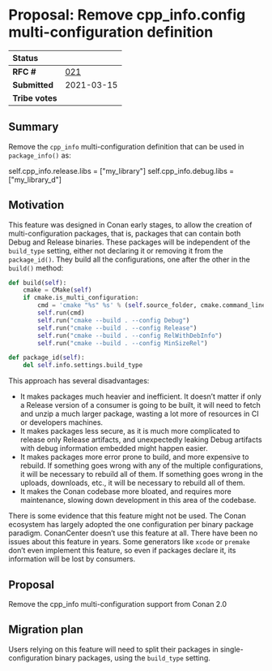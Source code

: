 # Proposal: Remove cpp_info.config multi-configuration definition


| **Status**        |                                                   |
|:------------------|:--------------------------------------------------|
| **RFC #**         | [021](https://github.com/conan-io/tribe/pull/21)  |
| **Submitted**     | 2021-03-15                                        |
| **Tribe votes**   |                                                   |



## Summary

Remove the ``cpp_info`` multi-configuration definition that can be used in ``package_info()`` as:

self.cpp_info.release.libs = ["my_library"]
self.cpp_info.debug.libs = ["my_library_d"]


## Motivation

This feature was designed in Conan early stages, to allow the creation of multi-configuration packages, that is, packages that can contain both Debug and Release binaries. These packages will be independent of the ``build_type`` setting, either not declaring it or removing it from the ``package_id()``. They build all the configurations, one after the other in the ``build()`` method:

```python
def build(self):
    cmake = CMake(self)
    if cmake.is_multi_configuration:
        cmd = 'cmake "%s" %s' % (self.source_folder, cmake.command_line)
        self.run(cmd)
        self.run("cmake --build . --config Debug")
        self.run("cmake --build . --config Release")
        self.run("cmake --build . --config RelWithDebInfo")
        self.run("cmake --build . --config MinSizeRel")

def package_id(self):
    del self.info.settings.build_type
```


This approach has several disadvantages:

- It makes packages much heavier and inefficient. It doesn’t matter if only a Release version of a consumer is going to be built, it will need to fetch and unzip a much larger package, wasting a lot more of resources in CI or developers machines.
- It makes packages less secure, as it is much more complicated to release only Release artifacts, and unexpectedly leaking Debug artifacts with debug information embedded might happen easier.
- It makes packages more error prone to build, and more expensive to rebuild. If something goes wrong with any of the multiple configurations, it will be necessary to rebuild all of them. If something goes wrong in the uploads, downloads, etc., it will be necessary to rebuild all of them.
- It makes the Conan codebase more bloated, and requires more maintenance, slowing down development in this area of the codebase.

There is some evidence that this feature might not be used. The Conan ecosystem has largely adopted the one configuration per binary package paradigm. ConanCenter doesn’t use this feature at all. There have been no issues about this feature in years. Some generators like ``xcode`` or ``premake`` don’t even implement this feature, so even if packages declare it, its information will be lost by consumers.


## Proposal

Remove the cpp_info multi-configuration support from Conan 2.0


## Migration plan

Users relying on this feature will need to split their packages in single-configuration binary packages, using the ``build_type`` setting.
